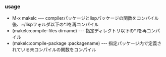 ### usage

- M-x makelc --- compilerパッケージとlispパッケージの関数をコンパイル後、~/lispフォルダ以下の*.lを再コンパイル
- (makelc:compile-files dirname) --- 指定ディレクトリ以下の*.lを再コンパイル
- (makelc:compile-package :packagename) --- 指定パッケージ内で定義されている未コンパイルの関数をコンパイル
